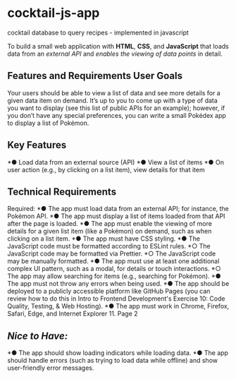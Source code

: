 # cocktail-js-app
cocktail database to query recipes - implemented in javascript

To build a small web application with __HTML__, __CSS__, and __JavaScript__ that loads data from an _external API_ and _enables the viewing of data points_ in detail.

## Features and Requirements User Goals
Your users should be able to view a list of data and see more details for a given data item on demand. It’s up to you to come up with a type of data you want to display (see this list of public APIs for an example); however, if you don’t have any special preferences, you can write a small Pokédex app to display a list of Pokémon.

## Key Features
*● Load data from an external source (API)
*● View a list of items
*● On user action (e.g., by clicking on a list item), view details for that item

## Technical Requirements
Required:
*● The app must load data from an external API; for instance, the Pokémon API.
*● The app must display a list of items loaded from that API after the page is loaded.
*● The app must enable the viewing of more details for a given list item (like a Pokémon) on
demand, such as when clicking on a list item.
*● The app must have CSS styling.
*● The JavaScript code must be formatted according to ESLint rules.
*○ The JavaScript code may be formatted via Prettier.
*○ The JavaScript code may be manually formatted.
*● The app must use at least one additional complex UI pattern, such as a modal, for details or
touch interactions.
*○ The app may allow searching for items (e.g., searching for Pokémon).
*● The app must not throw any errors when being used.
*● The app should be deployed to a publicly accessible platform like GitHub Pages (you can
review how to do this in Intro to Frontend Development's Exercise 10: Code Quality, Testing, &
Web Hosting).
*● The app must work in Chrome, Firefox, Safari, Edge, and Internet Explorer 11.
     Page 2
 
## _Nice to Have:_
*● The app should show loading indicators while loading data.
*● The app should handle errors (such as trying to load data while offline) and show user-friendly
error messages.
